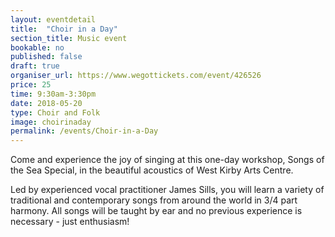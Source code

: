 ```yaml
---
layout: eventdetail
title:  "Choir in a Day"
section_title: Music event
bookable: no
published: false
draft: true
organiser_url: https://www.wegottickets.com/event/426526
price: 25
time: 9:30am-3:30pm
date: 2018-05-20
type: Choir and Folk
image: choirinaday
permalink: /events/Choir-in-a-Day
---
```

Come and experience the joy of singing at this one-day workshop, Songs of the Sea Special, in the beautiful acoustics of West Kirby Arts Centre.

Led by experienced vocal practitioner James Sills, you will learn a variety of traditional and contemporary songs from around the world in 3/4 part harmony. All songs will be taught by ear and no previous experience is necessary - just enthusiasm!
